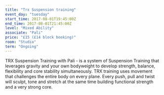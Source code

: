 ```yaml
---
title: "Trx Suspension training"
event_day: "tuesday"
start_time: 2017-08-01T19:45:00Z
end_time: 2017-08-01T21:45:00Z
level: "Mixed Ability"
associate: "Pali"
price: "£15 (£14 block booking)"
room: "Studio"
term: "Ongoing"
---
```


TRX Suspension Training with Pali - is a system of Suspension Training that leverages gravity and your own bodyweight to develop strength, balance, flexibility and core stability simultaneously. TRX training uses movement that challenges the entire body on every plane. Every push, pull and twist will sculpt, tone and stretch at the same time building functional strength and a very strong core.
